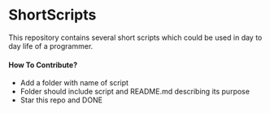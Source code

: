 # ShortScripts
This repository contains several short scripts which could be used in day to day life of a programmer.

#### How To Contribute?
- Add a folder with name of script
- Folder should include script and README.md describing its purpose
- Star this repo and DONE
